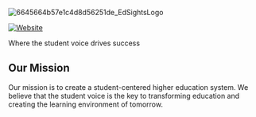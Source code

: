 ![6645664b57e1c4d8d56251de_EdSightsLogo](https://github.com/user-attachments/assets/9a15fd04-444f-4394-a680-0eef4287a373)

[![Website](https://img.shields.io/badge/Website-edsights.io-blue)](https://edsights.io)

Where the student voice drives success

## Our Mission

Our mission is to create a student-centered higher education system. We believe that the student voice is the key to transforming education and creating the learning environment of tomorrow.
